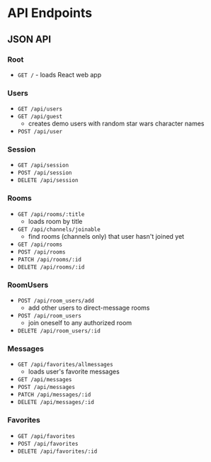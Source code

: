 # API Endpoints

## JSON API

### Root

- `GET /` - loads React web app

### Users

- `GET /api/users`
- `GET /api/guest`
  - creates demo users with random star wars character names
- `POST /api/user`

### Session

- `GET /api/session`
- `POST /api/session`
- `DELETE /api/session`

### Rooms

- `GET /api/rooms/:title`
  - loads room by title
- `GET /api/channels/joinable`
  - find rooms (channels only) that user hasn't joined yet
- `GET /api/rooms`
- `POST /api/rooms`
- `PATCH /api/rooms/:id`
- `DELETE /api/rooms/:id`

### RoomUsers

- `POST /api/room_users/add`
  - add other users to direct-message rooms
- `POST /api/room_users`
  - join oneself to any authorized room
- `DELETE /api/room_users/:id`

### Messages

- `GET /api/favorites/allmessages`
  - loads user's favorite messages
- `GET /api/messages`
- `POST /api/messages`
- `PATCH /api/messages/:id`
- `DELETE /api/messages/:id`

### Favorites

- `GET /api/favorites`
- `POST /api/favorites`
- `DELETE /api/favorites/:id`
